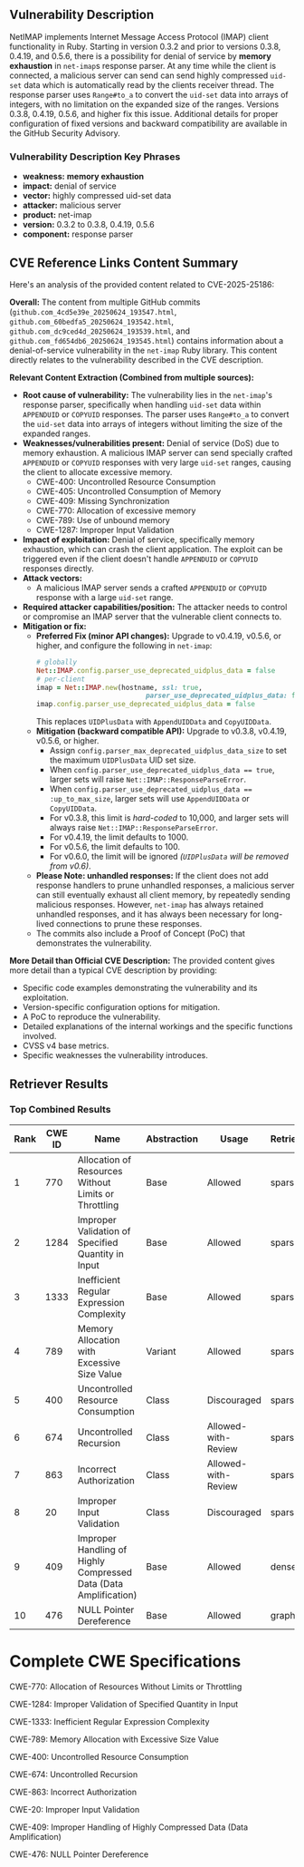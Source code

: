 ## Vulnerability Description
NetIMAP implements Internet Message Access Protocol (IMAP) client functionality in Ruby. Starting in version 0.3.2 and prior to versions 0.3.8, 0.4.19, and 0.5.6, there is a possibility for denial of service by **memory exhaustion** in `net-imap`s response parser. At any time while the client is connected, a malicious server can send can send highly compressed `uid-set` data which is automatically read by the clients receiver thread. The response parser uses `Range#to_a` to convert the `uid-set` data into arrays of integers, with no limitation on the expanded size of the ranges. Versions 0.3.8, 0.4.19, 0.5.6, and higher fix this issue. Additional details for proper configuration of fixed versions and backward compatibility are available in the GitHub Security Advisory.

### Vulnerability Description Key Phrases
- **weakness:** **memory exhaustion**
- **impact:** denial of service
- **vector:** highly compressed uid-set data
- **attacker:** malicious server
- **product:** net-imap
- **version:** 0.3.2 to 0.3.8, 0.4.19, 0.5.6
- **component:** response parser

## CVE Reference Links Content Summary
Here's an analysis of the provided content related to CVE-2025-25186:

**Overall:** The content from multiple GitHub commits (`github.com_4cd5e39e_20250624_193547.html`, `github.com_60bedfa5_20250624_193542.html`, `github.com_dc9ced4d_20250624_193539.html`, and `github.com_fd654db6_20250624_193545.html`) contains information about a denial-of-service vulnerability in the `net-imap` Ruby library. This content directly relates to the vulnerability described in the CVE description.

**Relevant Content Extraction (Combined from multiple sources):**

*   **Root cause of vulnerability:** The vulnerability lies in the `net-imap`'s response parser, specifically when handling `uid-set` data within `APPENDUID` or `COPYUID` responses. The parser uses `Range#to_a` to convert the `uid-set` data into arrays of integers without limiting the size of the expanded ranges.
*   **Weaknesses/vulnerabilities present:** Denial of service (DoS) due to memory exhaustion. A malicious IMAP server can send specially crafted `APPENDUID` or `COPYUID` responses with very large `uid-set` ranges, causing the client to allocate excessive memory.
    *   CWE-400: Uncontrolled Resource Consumption
    *   CWE-405: Uncontrolled Consumption of Memory
    *   CWE-409: Missing Synchronization
    *   CWE-770: Allocation of excessive memory
    *   CWE-789: Use of unbound memory
    *   CWE-1287: Improper Input Validation
*   **Impact of exploitation:** Denial of service, specifically memory exhaustion, which can crash the client application. The exploit can be triggered even if the client doesn't handle `APPENDUID` or `COPYUID` responses directly.
*   **Attack vectors:**
    *   A malicious IMAP server sends a crafted `APPENDUID` or `COPYUID` response with a large `uid-set` range.
*   **Required attacker capabilities/position:** The attacker needs to control or compromise an IMAP server that the vulnerable client connects to.
*   **Mitigation or fix:**
    *   **Preferred Fix (minor API changes):** Upgrade to v0.4.19, v0.5.6, or higher, and configure the following in `net-imap`:
        ```ruby
        # globally
        Net::IMAP.config.parser_use_deprecated_uidplus_data = false
        # per-client
        imap = Net::IMAP.new(hostname, ssl: true,
                                   parser_use_deprecated_uidplus_data: false)
        imap.config.parser_use_deprecated_uidplus_data = false
        ```
        This replaces `UIDPlusData` with `AppendUIDData` and `CopyUIDData`.
    *   **Mitigation (backward compatible API):** Upgrade to v0.3.8, v0.4.19, v0.5.6, or higher.
        *   Assign `config.parser_max_deprecated_uidplus_data_size` to set the maximum `UIDPlusData` UID set size.
        *   When `config.parser_use_deprecated_uidplus_data == true`, larger sets will raise `Net::IMAP::ResponseParseError`.
        *   When `config.parser_use_deprecated_uidplus_data == :up_to_max_size`, larger sets will use `AppendUIDData` or `CopyUIDData`.
        *   For v0.3.8, this limit is *hard-coded* to 10,000, and larger sets will always raise `Net::IMAP::ResponseParseError`.
        *   For v0.4.19, the limit defaults to 1000.
        *   For v0.5.6, the limit defaults to 100.
        *   For v0.6.0, the limit will be ignored *(`UIDPlusData` will be removed from v0.6)*.
    *   **Please Note: unhandled responses:** If the client does not add response handlers to prune unhandled responses, a malicious server can still eventually exhaust all client memory, by repeatedly sending malicious responses. However, `net-imap` has always retained unhandled responses, and it has always been necessary for long-lived connections to prune these responses.
    *   The commits also include a Proof of Concept (PoC) that demonstrates the vulnerability.

**More Detail than Official CVE Description:** The provided content gives more detail than a typical CVE description by providing:

*   Specific code examples demonstrating the vulnerability and its exploitation.
*   Version-specific configuration options for mitigation.
*   A PoC to reproduce the vulnerability.
*   Detailed explanations of the internal workings and the specific functions involved.
*   CVSS v4 base metrics.
*   Specific weaknesses the vulnerability introduces.

## Retriever Results

### Top Combined Results

| Rank | CWE ID | Name | Abstraction | Usage  | Retrievers | Individual Scores |
|------|--------|------|-------------|-------|------------|-------------------|
| 1 | 770 | Allocation of Resources Without Limits or Throttling | Base | Allowed | sparse | 0.673 |
| 2 | 1284 | Improper Validation of Specified Quantity in Input | Base | Allowed | sparse | 0.672 |
| 3 | 1333 | Inefficient Regular Expression Complexity | Base | Allowed | sparse | 0.647 |
| 4 | 789 | Memory Allocation with Excessive Size Value | Variant | Allowed | sparse | 0.639 |
| 5 | 400 | Uncontrolled Resource Consumption | Class | Discouraged | sparse | 0.626 |
| 6 | 674 | Uncontrolled Recursion | Class | Allowed-with-Review | sparse | 0.608 |
| 7 | 863 | Incorrect Authorization | Class | Allowed-with-Review | sparse | 0.606 |
| 8 | 20 | Improper Input Validation | Class | Discouraged | sparse | 0.605 |
| 9 | 409 | Improper Handling of Highly Compressed Data (Data Amplification) | Base | Allowed | dense | 0.408 |
| 10 | 476 | NULL Pointer Dereference | Base | Allowed | graph | 0.002 |



# Complete CWE Specifications

CWE-770: Allocation of Resources Without Limits or Throttling

CWE-1284: Improper Validation of Specified Quantity in Input

CWE-1333: Inefficient Regular Expression Complexity

CWE-789: Memory Allocation with Excessive Size Value

CWE-400: Uncontrolled Resource Consumption

CWE-674: Uncontrolled Recursion

CWE-863: Incorrect Authorization

CWE-20: Improper Input Validation

CWE-409: Improper Handling of Highly Compressed Data (Data Amplification)

CWE-476: NULL Pointer Dereference